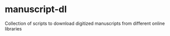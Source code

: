 # manuscript-dl
Collection of scripts to download digitized manuscripts from different online libraries
